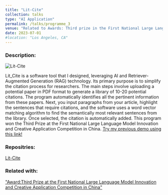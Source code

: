 ```yaml
---
title: "Lit-Cite"
collection: talks
type: "AI Application"
permalink: /talks/programme_3
venue: "Related to Awards: Third prize in the First National Large Language Model Innovation and Creative Application Competition in China."
date: 2023-07-01
#location: "Los Angeles, CA"
---
```


### Description:
![Lit-Cite](/images/lit_cite.gif "Lit-Cite Demo")

Lit_Cite is a software tool that I designed, leveraging AI and Retriever-Augmented Generation (RAG) technology. Its primary purpose is to simplify the citation process for researchers. The main steps involve uploading a potential paper in PDF format to generate a library of 10-20 potential citations. The program automatically identifies all the pertinent information from these papers. Next, you input paragraphs from your article, highlight the sentences that require citations, and the software uses a word vector matching algorithm to find the semantically most relevant sentences from the library. Once selected, the citation is automatically added. This program won the Third Prize at the First National Large Language Model Innovation and Creative Application Competition in China. [Try my previous demo using this link!](https://lit-cite-tsskejxdhznrh6r5k9quuo.streamlit.app/)



### Repositries:
[Lit-Cite](https://github.com/Kororinpas/Lit_Tool)


### Related with: 
["Award:Third Prize at the First National Large Language Model Innovation and Creative Application Competition in China"](/awards/award-1)
